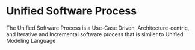 # Unified Software Process
The Unified Software Process is a Use-Case Driven, Architecture-centric, and Iterative and Incremental software process that is similer to Unified Modeling Language